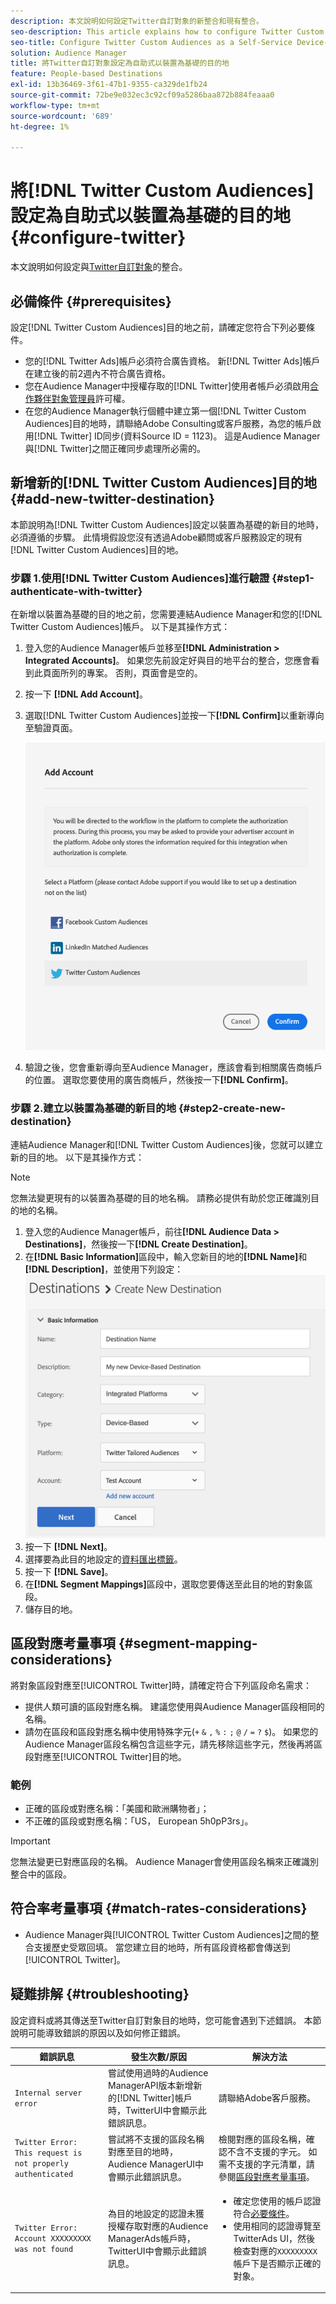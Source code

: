 ```yaml
---
description: 本文說明如何設定Twitter自訂對象的新整合和現有整合。
seo-description: This article explains how to configure Twitter Custom Audiences for both new and existing integrations.
seo-title: Configure Twitter Custom Audiences as a Self-Service Device-Based Destination
solution: Audience Manager
title: 將Twitter自訂對象設定為自助式以裝置為基礎的目的地
feature: People-based Destinations
exl-id: 13b36469-3f61-47b1-9355-ca329de1fb24
source-git-commit: 72be9e032ec3c92cf09a5286baa872b884feaaa0
workflow-type: tm+mt
source-wordcount: '689'
ht-degree: 1%

---
```


# 將[!DNL Twitter Custom Audiences]設定為自助式以裝置為基礎的目的地 {#configure-twitter}

本文說明如何設定與[Twitter自訂對象](https://business.twitter.com/en/help/campaign-setup/campaign-targeting/custom-audiences.html)的整合。

## 必備條件 {#prerequisites}

設定[!DNL Twitter Custom Audiences]目的地之前，請確定您符合下列必要條件。

* 您的[!DNL Twitter Ads]帳戶必須符合廣告資格。 新[!DNL Twitter Ads]帳戶在建立後的前2週內不符合廣告資格。
* 您在Audience Manager中授權存取的[!DNL Twitter]使用者帳戶必須啟用[合作夥伴對象管理員](https://business.twitter.com/en/help/troubleshooting/multi-user-login-faq.html#accesslevels)許可權。
* 在您的Audience Manager執行個體中建立第一個[!DNL Twitter Custom Audiences]目的地時，請聯絡Adobe Consulting或客戶服務，為您的帳戶啟用[!DNL Twitter] ID同步(資料Source ID = 1123)。 這是Audience Manager與[!DNL Twitter]之間正確同步處理所必需的。

## 新增新的[!DNL Twitter Custom Audiences]目的地 {#add-new-twitter-destination}

本節說明為[!DNL Twitter Custom Audiences]設定以裝置為基礎的新目的地時，必須遵循的步驟。 此情境假設您沒有透過Adobe顧問或客戶服務設定的現有[!DNL Twitter Custom Audiences]目的地。

### 步驟 1.使用[!DNL Twitter Custom Audiences]進行驗證 {#step1-authenticate-with-twitter}

在新增以裝置為基礎的目的地之前，您需要連結Audience Manager和您的[!DNL Twitter Custom Audiences]帳戶。 以下是其操作方式：

1. 登入您的Audience Manager帳戶並移至&#x200B;**[!DNL Administration > Integrated Accounts]**。 如果您先前設定好與目的地平台的整合，您應會看到此頁面所列的專案。 否則，頁面會是空的。
1. 按一下 **[!DNL Add Account]**。
1. 選取[!DNL Twitter Custom Audiences]並按一下&#x200B;**[!DNL Confirm]**&#x200B;以重新導向至驗證頁面。

   ![整合平台](assets/dbd-integrated-platforms.png)

1. 驗證之後，您會重新導向至Audience Manager，應該會看到相關廣告商帳戶的位置。 選取您要使用的廣告商帳戶，然後按一下&#x200B;**[!DNL Confirm]**。

### 步驟 2.建立以裝置為基礎的新目的地 {#step2-create-new-destination}

連結Audience Manager和[!DNL Twitter Custom Audiences]後，您就可以建立新的目的地。 以下是其操作方式：

>[!NOTE]
>
>您無法變更現有的以裝置為基礎的目的地名稱。 請務必提供有助於您正確識別目的地的名稱。

1. 登入您的Audience Manager帳戶，前往&#x200B;**[!DNL Audience Data > Destinations]**，然後按一下&#x200B;**[!DNL Create Destination]**。
1. 在&#x200B;**[!DNL Basic Information]**&#x200B;區段中，輸入您新目的地的&#x200B;**[!DNL Name]**&#x200B;和&#x200B;**[!DNL Description]**，並使用下列設定： ![設定](assets/dbd-new-basic.png)
1. 按一下 **[!DNL Next]**。
1. 選擇要為此目的地設定的[資料匯出標籤](/help/using/features/data-export-controls.md#controls-labels)。
1. 按一下 **[!DNL Save]**。
1. 在&#x200B;**[!DNL Segment Mappings]**&#x200B;區段中，選取您要傳送至此目的地的對象區段。
1. 儲存目的地。

## 區段對應考量事項 {#segment-mapping-considerations}

將對象區段對應至[!UICONTROL Twitter]時，請確定符合下列區段命名需求：

* 提供人類可讀的區段對應名稱。 建議您使用與Audience Manager區段相同的名稱。
* 請勿在區段和區段對應名稱中使用特殊字元(`+` `&` `,` `%` `:` `;` `@` `/` `=` `?` `$`)。 如果您的Audience Manager區段名稱包含這些字元，請先移除這些字元，然後再將區段對應至[!UICONTROL Twitter]目的地。

### 範例

* 正確的區段或對應名稱：「美國和歐洲購物者」；
* 不正確的區段或對應名稱：「US， European 5h0pP3rs」。

>[!IMPORTANT]
>
>您無法變更已對應區段的名稱。 Audience Manager會使用區段名稱來正確識別整合中的區段。

## 符合率考量事項 {#match-rates-considerations}

* Audience Manager與[!UICONTROL Twitter Custom Audiences]之間的整合支援歷史受眾回填。 當您建立目的地時，所有區段資格都會傳送到[!UICONTROL Twitter]。

## 疑難排解 {#troubleshooting}

設定資料或將其傳送至Twitter自訂對象目的地時，您可能會遇到下述錯誤。 本節說明可能導致錯誤的原因以及如何修正錯誤。

| 錯誤訊息 | 發生次數/原因 | 解決方法 |
|---|---|---|
| `Internal server error` | 嘗試使用過時的Audience ManagerAPI版本新增新的[!DNL Twitter]帳戶時，TwitterUI中會顯示此錯誤訊息。 | 請聯絡Adobe客戶服務。 |
| `Twitter Error: This request is not properly authenticated` | 嘗試將不支援的區段名稱對應至目的地時，Audience ManagerUI中會顯示此錯誤訊息。 | 檢閱對應的區段名稱，確認不含不支援的字元。 如需不支援的字元清單，請參閱[區段對應考量事項](#segment-mapping-considerations)。 |
| `Twitter Error: Account XXXXXXXXX was not found` | 為目的地設定的認證未獲授權存取對應的Audience ManagerAds帳戶時，TwitterUI中會顯示此錯誤訊息。 | <ul><li>確定您使用的帳戶認證符合[必要條件](#prerequisites)。</li><li>使用相同的認證導覽至TwitterAds UI，然後檢查對應的`XXXXXXXXX`帳戶下是否顯示正確的對象。 </li></ul> |